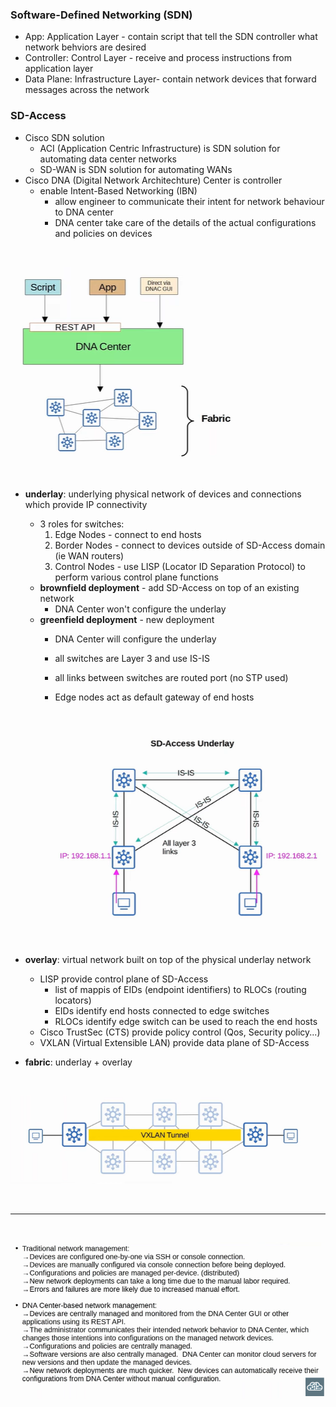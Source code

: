 ### Software-Defined Networking (SDN)
- App: Application Layer - contain script that tell the SDN controller what network behviors are desired
- Controller: Control Layer - receive and process instructions from application layer
- Data Plane: Infrastructure Layer-  contain network devices that forward messages across the network

### SD-Access
- Cisco SDN solution
    - ACI (Application Centric Infrastructure) is SDN solution for automating data center networks
    - SD-WAN is SDN solution for automating WANs
- Cisco DNA (Digital Network Architechture) Center is controller 
    - enable Intent-Based Networking (IBN)
        - allow engineer to communicate their intent for network behaviour to DNA center
        - DNA center take care of the details of the actual configurations and policies on devices

<br>

![SD-Access](Image/image-90.png)

<br>

- **underlay**: underlying physical network of devices and connections which provide IP connectivity
    - 3 roles for switches:
        1. Edge Nodes - connect to end hosts
        2. Border Nodes - connect to devices outside of SD-Access domain (ie WAN routers)
        3. Control Nodes - use LISP (Locator ID Separation Protocol) to perform various control plane functions
    - **brownfield deployment** - add SD-Access on top of an existing network
        - DNA Center won't configure the underlay
    - **greenfield deployment** - new deployment
        - DNA Center will configure the underlay
        - all switches are Layer 3 and use IS-IS
        - all links between switches are routed port (no STP used)
        - Edge nodes act as default gateway of end hosts

            <br>

            ![SD-Access underlay](Image/image-92.png)

            <br>

- **overlay**: virtual network built on top of the physical underlay network
    - LISP provide control plane of SD-Access
        - list of mappis of EIDs (endpoint identifiers) to RLOCs (routing locators)
        - EIDs identify end hosts connected to edge switches
        - RLOCs identify edge switch can be used to reach the end hosts
    - Cisco TrustSec (CTS) provide policy control (Qos, Security policy...)
    - VXLAN (Virtual Extensible LAN) provide data plane of SD-Access
- **fabric**: underlay + overlay

<br>

![fabric](Image/image-91.png)

<br>
<hr>
<br>

![Comparison between SDN and Traditional](Image/image-93.png)